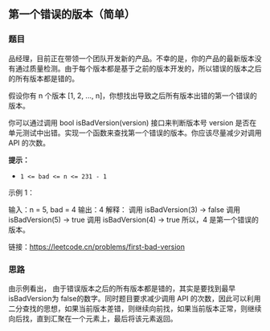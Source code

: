 ## 第一个错误的版本（简单）

### 题目

品经理，目前正在带领一个团队开发新的产品。不幸的是，你的产品的最新版本没有通过质量检测。由于每个版本都是基于之前的版本开发的，所以错误的版本之后的所有版本都是错的。

假设你有 n 个版本 [1, 2, ..., n]，你想找出导致之后所有版本出错的第一个错误的版本。

你可以通过调用 bool isBadVersion(version) 接口来判断版本号 version 是否在单元测试中出错。实现一个函数来查找第一个错误的版本。你应该尽量减少对调用 API 的次数。

**提示：**

- `1 <= bad <= n <= 231 - 1`

示例 1：

输入：n = 5, bad = 4
输出：4
解释：
调用 isBadVersion(3) -> false 
调用 isBadVersion(5) -> true 
调用 isBadVersion(4) -> true
所以，4 是第一个错误的版本。

链接：https://leetcode.cn/problems/first-bad-version

### 思路

由示例看出， 由于错误版本之后的所有版本都是错的，其实是要找到最早isBadVersion为 false的数字。同时题目要求减少调用 API 的次数，因此可以利用二分查找的思想，如果当前版本差错，则继续向前找，如果当前版本正常，则继续向后找，直到汇聚在一个元素上，最后将该元素返回。